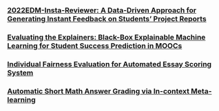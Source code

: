### [2022EDM-Insta-Reviewer: A Data-Driven Approach for Generating Instant Feedback on Students’ Project Reports](https://educationaldatamining.org/edm2022/proceedings/2022.EDM-long-papers.1/index.html)
### [Evaluating the Explainers: Black-Box Explainable Machine Learning for Student Success Prediction in MOOCs](https://educationaldatamining.org/edm2022/proceedings/2022.EDM-long-papers.9/index.html)
### [Individual Fairness Evaluation for Automated Essay Scoring System](https://educationaldatamining.org/edm2022/proceedings/2022.EDM-long-papers.18/index.html)
### [Automatic Short Math Answer Grading via In-context Meta-learning](https://educationaldatamining.org/edm2022/proceedings/2022.EDM-long-papers.11/index.html)